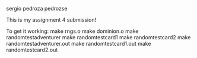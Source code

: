 sergio pedroza
pedrozse

This is my assignment 4 submission!

To get it working:
make rngs.o
make dominion.o
make randomtestadventurer
make randomtestcard1
make randomtestcard2
make randomtestadventurer.out
make randomtestcard1.out
make randomtestcard2.out